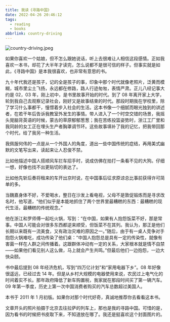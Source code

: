 ```yaml
---
title: 我读《寻路中国》
date: 2022-04-26 20:46:12
tags:
  - reading
  - books
abbrlink: country-driving
---
```


![country-driving.jpeg](https://p9-juejin.byteimg.com/tos-cn-i-k3u1fbpfcp/72e1c214cf4c4a758afa7fe42f3aaeb1~tplv-k3u1fbpfcp-watermark.image)

如果你喜欢一个姑娘，但不怎么跟她说话，听上去很难让人相信这段感情。正如我喜欢一本书，却花了大半年才读完，怎么说都不是很可信的样子。但事实就是如此，《寻路中国》是本我很喜欢，也非常有意思的书。

九十年代我还是孩子，记的全是孩子的事，印象中那个时代就像老照片，泛黄而模糊，城市里尘土飞扬，永远都在修路，路人行迹匆匆，表情严肃。正儿八经记事大约是 02，03 年，刚上初中，是书里故事开始的时代。到了 08 年离开家上大学，轮到我自己去观察记录社会，刚好又是故事结束的时代。那段时期我在学校里，除了学习什么事都干，憧憬着步入社会的生活。这本书像一个细腻而眼光独到的讲述者，在若干年后告诉我教室外发生的事情。带人进入了一个时空交错的场景，我摇头晃脑背英语的时候，蒙古的草原郁郁葱葱；我在苦练投篮姿势时，浙江工厂里和我同龄的女工正在埋头生产者胸罩调节环。这些故事填补了我的记忆，把我带回那个时代，给了我另一种生活。

我佩服何伟的一点是从一个外国人的角度，道出一些中国传统的症结，再用美式幽默的文笔写出来，读起来让人忍俊不禁。

比如他描述中国人搭顺风车拦车招手时，说成仿佛在拍打一条看不见的大狗。仔细一想，好像也找不出更贴切的表达了。

比如他先斩后奏将租来的车开出京时说，在中国事后征求原谅总比事前获得许可简单的多。

当魏嘉身体不好，不爱喝水，整日在沙发上看电视，父母不是敦促锻炼而是寻求改名时，他写道，“他们似乎是本能地抓住了两个世界里最糟糕的东西：最糟糕的现代生活，最糟糕的传统观念。”

他在浙江和罗师傅一起吃火锅，写到：“在中国，如果有人抱怨饭菜不好，那是常事。中国人可能会对很多东西都逆来顺受，但饭菜不在其列。我认为，那正是他们长期以来既有一流美食，又有政治灾难的原因之一。”随后，由于有一桌人竞争对手抱怨火锅难吃，成功传染了他们桌：“中国人抱怨总是具有一定的传染性，就像有害菌一样在人群之间传播着。这跟群体冲动有一定的关系，大家根本就是情不自禁——如果他们看见别人这么做，马上就会产生共鸣。”但最后他们一边抱怨，一边大快朵颐。

书中最后提到 08 年经济危机，写到“四万亿计划”和“家用电器下乡”。08 年好像很遥远，已经过去 14 年。但是从乡村大规模的电器使用来说，农民过上电气化的时间着实不长。那年政府降低了新车购置税，我家就在那段时间买了第一辆汽车。09 年第一季度，历史上第一次中国消费者购买的汽车总数超过美国人。

本书于 2011 年 1 月初版。如果你对那个时代好奇，真诚地推荐你去看看这本书。

文章开头的照片拍摄于北京去往拉萨的列车上，那也是我的寻路中国。可惜的是，因为看书的时候把书皮取下来，不知道放在哪了。我还是挺喜欢这个封面图片的。
